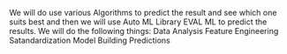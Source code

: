 

We will do use various Algorithms to predict the result and see which one suits best and then we will use Auto ML Library EVAL ML to predict the results.
We will do the following things:
Data Analysis
Feature Engineering
Satandardization
Model Building
Predictions
